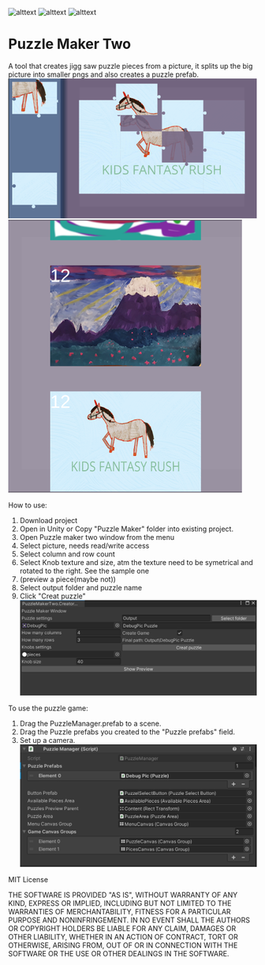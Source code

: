 ![alttext](https://img.shields.io/badge/Unity%20version-2021.3.16f1-lightgrey&?style=for-the-badge&logo=unity&color=lightgray)  ![alttext](https://img.shields.io/badge/License-MIT-lightgrey&?style=for-the-badge&color=lime)  ![alttext](https://img.shields.io/badge/O.S-Windiws%2010-lightgrey&?style=for-the-badge&color=purple)
# Puzzle Maker Two
A tool that creates jigg saw puzzle pieces from a picture, it splits up the big picture into smaller pngs and also creates a puzzle prefab.
![alt text](https://github.com/Dragyn85/PuzzleMakerTwo/blob/main/ScreenShots/Puzzle%20game_small.PNG?raw=true, "A puzzle")![alt text](https://github.com/Dragyn85/PuzzleMakerTwo/blob/main/ScreenShots/puzzle%20select_small.PNG?raw=true, "The puzzle selection list")

How to use:
1. Download project
2. Open in Unity or Copy "Puzzle Maker" folder into existing project.
3. Open Puzzle maker two window from the menu 
4. Select picture, needs read/write access
5. Select column and row count
6. Select Knob texture and size, atm the texture need to be symetrical and rotated to the right. See the sample one
7. (preview a piece(maybe not))
8. Select output folder and puzzle name
9. Click "Creat puzzle"
![alt text](https://github.com/Dragyn85/PuzzleMakerTwo/blob/main/ScreenShots/Creat%20puzzle%20tool.PNG?raw=true, "The tool window")

To use the puzzle game:
1. Drag the PuzzleManager.prefab to a scene.
2. Drag the Puzzle prefabs you created to the "Puzzle prefabs" field.
3. Set up a camera.
![alt text](https://github.com/Dragyn85/PuzzleMakerTwo/blob/main/ScreenShots/Puzzle%20Manager.PNG?raw=true, "Game prefab")


MIT License

THE SOFTWARE IS PROVIDED "AS IS", WITHOUT WARRANTY OF ANY KIND, EXPRESS OR
IMPLIED, INCLUDING BUT NOT LIMITED TO THE WARRANTIES OF MERCHANTABILITY,
FITNESS FOR A PARTICULAR PURPOSE AND NONINFRINGEMENT. IN NO EVENT SHALL THE
AUTHORS OR COPYRIGHT HOLDERS BE LIABLE FOR ANY CLAIM, DAMAGES OR OTHER
LIABILITY, WHETHER IN AN ACTION OF CONTRACT, TORT OR OTHERWISE, ARISING FROM,
OUT OF OR IN CONNECTION WITH THE SOFTWARE OR THE USE OR OTHER DEALINGS IN THE
SOFTWARE.
